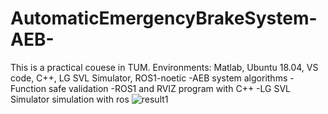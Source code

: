 # AutomaticEmergencyBrakeSystem-AEB-
This is a practical couese in TUM. 
Environments: Matlab, Ubuntu 18.04, VS code, C++, LG SVL Simulator, ROS1-noetic
-AEB system algorithms
-Function safe validation
-ROS1 and RVIZ program with C++
-LG SVL Simulator simulation with ros
![result1](https://user-images.githubusercontent.com/74742676/189616052-ef349fba-d37e-4e20-9c28-6c7c18686246.PNG)
